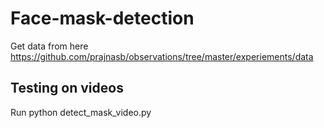 # Face-mask-detection

Get data from here https://github.com/prajnasb/observations/tree/master/experiements/data

## Testing on videos
Run python detect_mask_video.py
